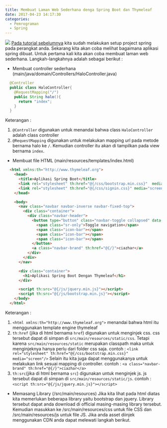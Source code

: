```yaml
---
title: Membuat Laman Web Sederhana denga Spring Boot dan Thymeleaf
date: 2017-04-23 14:17:30
categories:
  - Pemrograman
  - Spring
---
```

![](/images/springboot.png)
[Pada tutorial sebelumnya](https://ciazhar.github.io/2017/04/23/pemrograman/spring/1-setup-project/) kita sudah melakukan setup project spring pada perangkat anda. Sekarang kita akan coba melihat bagaimana aplikasi spring dibuat.
Untuk pertama kali kita akan coba membuat laman web sederhana. Langkah-langkahnya adalah sebagai berikut :

- Membuat controller sederhana (main/java/domain/Controllers/HaloController.java)
```java
  @Controller
  public class HaloController{
    @RequestMapping("/")
    public String halo(){
      return "index";
    }
  }
```
Keterangan :
1. `@Controller` digunakan untuk menandai bahwa class `HaloController` adalah class controller
2. `@RequestMapping` digunakan untuk melakukan mapping url pada metode bernama halo ke `/`. Kemudian controller itu akan di tampilkan pada view bernama `index`.


- Membuat file HTML (main/resources/templates/index.html)
```html
  <html xmlns:th="http://www.thymeleaf.org">
    <head>
      <title>Aplikasi Spring Boot</title>
      <link rel="stylesheet" th:href="@{/css/bootstrap.min.css}"  media="screen"/>
      <link rel="stylesheet" th:href="@{/css/signin.css}" media="screen"/>
    </head>

    <body>
      <nav class="navbar navbar-inverse navbar-fixed-top">
        <div class="container">
          <div class="navbar-header">
            <button type="button" class="navbar-toggle collapsed" data-toggle="collapse" data-target="#navbar" aria-expanded="false" aria-controls="navbar">
              <span class="sr-only">Toggle navigation</span>
              <span class="icon-bar"></span>
              <span class="icon-bar"></span>
              <span class="icon-bar"></span>
            </button>
            <a class="navbar-brand" th:href="@{/}">ciazhar</a>
          </div>
        </div>
      </nav>

      <div class="container">
        <h1>Aplikasi Spring Boot Dengan Thymeleaf</h1>
      </div>

      <script th:src="@{/js/jquery.min.js}"></script>
      <script th:src="@{/js/bootstrap.min.js}"></script>
    </body>
  </html>
```
Keterangan :
1. `<html xmlns:th="http://www.thymeleaf.org">` menandai bahwa html itu menggunakan template engine thymeleaf
2. `th:href` (jika di html bernama `href`) digunakan untuk menginjek css. css tersebut dapat di simpan di `src/main/resources/static/css`. Tetapi karena `src/main/resources/static` merupakan classpath maka untuk menginjeknya hanya perlu dari folder css saja. contoh : `<link rel="stylesheet" th:href="@{/css/bootstrap.min.css}"  media="screen"/>`
Selain itu kita juga dapat menggunakanya untuk melakukan link sesuai mapping di controller. contoh : `<a class="navbar-brand" th:href="@{/}">ciazhar</a>`
3. `th:src`(jika di html bernama `src`) digunakan untuk menginjek js. js tersebut dapat di simpan di `src/main/resources/static/js`. contoh : `<script th:src="@{/js/jquery.min.js}"></script>`



- Memasang Library (/src/main/resources)
Jika kita lihat pada html diatas kita memerlukan beberapa library yaitu bootstrap dan jquery. Library tersebut dapat anda download di official masing-masing library tersebut. Kemudian masukkan ke /src/main/resources/css untuk file CSS dan /src/main/resources/js untuk file JS. Jika anda asset diinjek menggunakan CDN anda dapat melewati langkah berikut.
